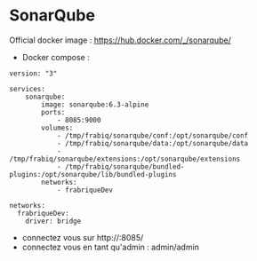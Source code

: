SonarQube
============

Official docker image : https://hub.docker.com/_/sonarqube/


* Docker compose :
```
version: "3"

services:
    sonarqube:
        image: sonarqube:6.3-alpine
        ports:
            - 8085:9000
        volumes:
            - /tmp/frabiq/sonarqube/conf:/opt/sonarqube/conf
            - /tmp/frabiq/sonarqube/data:/opt/sonarqube/data
            - /tmp/frabiq/sonarqube/extensions:/opt/sonarqube/extensions
            - /tmp/frabiq/sonarqube/bundled-plugins:/opt/sonarqube/lib/bundled-plugins
        networks:
            - frabriqueDev  

networks:
  frabriqueDev:
    driver: bridge
```

* connectez vous sur 
http://<IP>:8085/
* connectez vous en tant qu'admin : admin/admin
